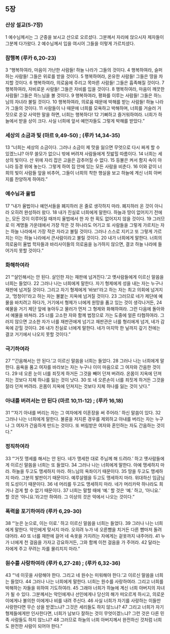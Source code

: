 ## 5장
### 산상 설교(5-7장)
1 예수님께서는 그 군중을 보시고 산으로 오르셨다. 그분께서 자리에 앉으시자 제자들이 그분께 다가왔다.
2 예수님께서 입을 여시어 그들을 이렇게 가르치셨다.
### 참행복 (루카 6,20-23)
3 “행복하여라, 마음이 가난한 사람들! 하늘 나라가 그들의 것이다.
4 행복하여라, 슬퍼하는 사람들! 그들은 위로를 받을 것이다.
5 행복하여라, 온유한 사람들! 그들은 땅을 차지할 것이다.
6 행복하여라, 의로움에 주리고 목마른 사람들! 그들은 흡족해질 것이다.
7 행복하여라, 자비로운 사람들! 그들은 자비를 입을 것이다.
8 행복하여라, 마음이 깨끗한 사람들! 그들은 하느님을 볼 것이다.
9 행복하여라, 평화를 이루는 사람들! 그들은 하느님의 자녀라 불릴 것이다.
10 행복하여라, 의로움 때문에 박해를 받는 사람들! 하늘 나라가 그들의 것이다.
11 사람들이 나 때문에 너희를 모욕하고 박해하며, 너희를 거슬러 거짓으로 온갖 사악한 말을 하면, 너희는 행복하다!
12 기뻐하고 즐거워하여라. 너희가 하늘에서 받을 상이 크다. 사실 너희에 앞서 예언자들도 그렇게 박해를 받았다.”
### 세상의 소금과 빛 (마르 9,49-50) ;  (루카 14,34-35)
13 “너희는 세상의 소금이다. 그러나 소금이 제 맛을 잃으면 무엇으로 다시 짜게 할 수 있겠느냐? 아무 쓸모가 없으니 밖에 버려져 사람들에게 짓밟힐 따름이다.
14 너희는 세상의 빛이다. 산 위에 자리 잡은 고을은 감추어질 수 없다.
15 등불은 켜서 함지 속이 아니라 등경 위에 놓는다. 그렇게 하여 집 안에 있는 모든 사람을 비춘다.
16 이와 같이 너희의 빛이 사람들 앞을 비추어, 그들이 너희의 착한 행실을 보고 하늘에 계신 너희 아버지를 찬양하게 하여라.”
### 예수님과 율법
17 “내가 율법이나 예언서들을 폐지하러 온 줄로 생각하지 마라. 폐지하러 온 것이 아니라 오히려 완성하러 왔다.
18 내가 진실로 너희에게 말한다. 하늘과 땅이 없어지기 전에는, 모든 것이 이루어질 때까지 율법에서 한 자 한 획도 없어지지 않을 것이다.
19 그러므로 이 계명들 가운데에서 가장 작은 것 하나라도 어기고 또 사람들을 그렇게 가르치는 자는 하늘 나라에서 가장 작은 자라고 불릴 것이다. 그러나 스스로 지키고 또 그렇게 가르치는 이는 하늘 나라에서 큰사람이라고 불릴 것이다.
20 내가 너희에게 말한다. 너희의 의로움이 율법 학자들과 바리사이들의 의로움을 능가하지 않으면, 결코 하늘 나라에 들어가지 못할 것이다.”
### 화해하여라
21 “‘살인해서는 안 된다. 살인한 자는 재판에 넘겨진다.’고 옛사람들에게 이르신 말씀을 너희는 들었다.
22 그러나 나는 너희에게 말한다. 자기 형제에게 성을 내는 자는 누구나 재판에 넘겨질 것이다. 그리고 자기 형제에게 ‘바보!’라고 하는 자는 최고 의회에 넘겨지고, ‘멍청이!’라고 하는 자는 불붙는 지옥에 넘겨질 것이다.
23 그러므로 네가 제단에 예물을 바치려고 하다가, 거기에서 형제가 너에게 원망을 품고 있는 것이 생각나거든,
24 예물을 거기 제단 앞에 놓아두고 물러가 먼저 그 형제와 화해하여라. 그런 다음에 돌아와서 예물을 바쳐라.
25 너를 고소한 자와 함께 법정으로 가는 도중에 얼른 타협하여라. 그러지 않으면 고소한 자가 너를 재판관에게 넘기고 재판관은 너를 형리에게 넘겨, 네가 감옥에 갇힐 것이다.
26 내가 진실로 너에게 말한다. 네가 마지막 한 닢까지 갚기 전에는 결코 거기에서 나오지 못할 것이다.”
### 극기하여라
27 “‘간음해서는 안 된다.’고 이르신 말씀을 너희는 들었다.
28 그러나 나는 너희에게 말한다. 음욕을 품고 여자를 바라보는 자는 누구나 이미 마음으로 그 여자와 간음한 것이다.
29 네 오른 눈이 너를 죄짓게 하거든 그것을 빼어 던져 버려라. 온몸이 지옥에 던져지는 것보다 지체 하나를 잃는 것이 낫다.
30 또 네 오른손이 너를 죄짓게 하거든 그것을 잘라 던져 버려라. 온몸이 지옥에 던져지는 것보다 지체 하나를 잃는 것이 낫다.”
### 아내를 버려서는 안 된다 (마르 10,11-12) ;  (루카 16,18)
31 “‘자기 아내를 버리는 자는 그 여자에게 이혼장을 써 주어라.’ 하신 말씀이 있다.
32 그러나 나는 너희에게 말한다. 불륜을 저지른 경우를 제외하고 아내를 버리는 자는 누구나 그 여자가 간음하게 만드는 것이다. 또 버림받은 여자와 혼인하는 자도 간음하는 것이다.”
### 정직하여라
33 “‘거짓 맹세를 해서는 안 된다. 네가 맹세한 대로 주님께 해 드려라.’ 하고 옛사람들에게 이르신 말씀을 너희는 또 들었다.
34 그러나 나는 너희에게 말한다. 아예 맹세하지 마라. 하늘을 두고도 맹세하지 마라. 하느님의 옥좌이기 때문이다.
35 땅을 두고도 맹세하지 마라. 그분의 발판이기 때문이다. 예루살렘을 두고도 맹세하지 마라. 위대하신 임금님의 도성이기 때문이다.
36 네 머리를 두고도 맹세하지 마라. 네가 머리카락 하나라도 희거나 검게 할 수 없기 때문이다.
37 너희는 말할 때에 ‘예.’ 할 것은 ‘예.’ 하고, ‘아니요.’ 할 것은 ‘아니요.’라고만 하여라. 그 이상의 것은 악에서 나오는 것이다.”
### 폭력을 포기하여라 (루카 6,29-30)
38 “‘눈은 눈으로, 이는 이로.’ 하고 이르신 말씀을 너희는 들었다.
39 그러나 나는 너희에게 말한다. 악인에게 맞서지 마라. 오히려 누가 네 오른뺨을 치거든 다른 뺨마저 돌려 대어라.
40 또 너를 재판에 걸어 네 속옷을 가지려는 자에게는 겉옷까지 내주어라.
41 누가 너에게 천 걸음을 가자고 강요하거든, 그와 함께 이천 걸음을 가 주어라.
42 달라는 자에게 주고 꾸려는 자를 물리치지 마라.”
### 원수를 사랑하여라 (루카 6,27-28) ;  (루카 6,32-36)
43 “‘네 이웃을 사랑해야 한다. 그리고 네 원수는 미워해야 한다.’고 이르신 말씀을 너희는 들었다.
44 그러나 나는 너희에게 말한다. 너희는 원수를 사랑하여라. 그리고 너희를 박해하는 자들을 위하여 기도하여라.
45 그래야 너희가 하늘에 계신 너희 아버지의 자녀가 될 수 있다. 그분께서는 악인에게나 선인에게나 당신의 해가 떠오르게 하시고, 의로운 이에게나 불의한 이에게나 비를 내려 주신다.
46 사실 너희가 자기를 사랑하는 이들만 사랑한다면 무슨 상을 받겠느냐? 그것은 세리들도 하지 않느냐?
47 그리고 너희가 자기 형제들에게만 인사한다면, 너희가 남보다 잘하는 것이 무엇이겠느냐? 그런 것은 다른 민족 사람들도 하지 않느냐?
48 그러므로 하늘의 너희 아버지께서 완전하신 것처럼 너희도 완전한 사람이 되어야 한다.”
